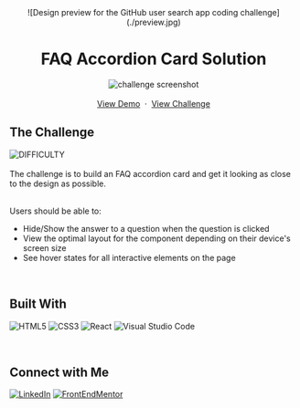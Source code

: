 <!-- Introduction -->
<div align="center">
  ![Design preview for the GitHub user search app coding challenge](./preview.jpg)
  <h1 align="center">FAQ Accordion Card Solution</h1>
  <p align="center">
  <img src="https://user-images.githubusercontent.com/70491947/254990815-7f541405-1c57-45ab-8a46-1a9d7d999000.png" alt="challenge screenshot">
    <br />
    <br />
    <a href="https://dashing-bunny-3061b5.netlify.app/" target="_blank">View Demo</a>
    &nbsp;·&nbsp;
    <a href="https://www.frontendmentor.io/challenges/order-summary-component-QlPmajDUj" target="_blank">View Challenge</a>
  </p>
</div>

<!-- Challenge Instructions -->
<h2>The Challenge</h2>
<picture><img src="https://img.shields.io/badge/DIFFICULTY-NEWBIE-6ABECD?labelColor=454545&style=for-the-badge" alt="DIFFICULTY" /></picture>
<br>
<br>
The challenge is to build an FAQ accordion card and get it looking as close to the design as possible.
<br>
<br>
<p>
Users should be able to:
    <ul>
        <li>Hide/Show the answer to a question when the question is clicked</li>
        <li>View the optimal layout for the component depending on their device's screen size</li>
        <li>See hover states for all interactive elements on the page</li>
    </ul>
</p>
<br>

<!--Tools-->
<h2>Built With</h2>
<p>
<picture><img alt='HTML5' src='https://img.shields.io/badge/html5-100000?style=for-the-badge&logo=HTML5&logoColor=white&labelColor=E34F26&color=E34F26'/></a></picture>
<picture><img alt='CSS3' src='https://img.shields.io/badge/css3-100000?style=for-the-badge&logo=CSS3&logoColor=white&labelColor=1572B6&color=1572B6'/></a></picture>
<picture><img alt='React' src='https://img.shields.io/badge/React-100000?style=for-the-badge&logo=React&logoColor=white&labelColor=61DAFB&color=61DAFB'/></a></picture>
<picture><img alt='Visual Studio Code' src='https://img.shields.io/badge/VSCODE-100000?style=for-the-badge&logo=Visual Studio Code&logoColor=white&labelColor=007ACC&color=007ACC'/></a></picture>
</p>
<br>

<!--Connect-->
<h2>Connect with Me</h2>
<a href='https://www.linkedin.com/in/keliasmith/' target="_blank"><img alt='LinkedIn' src='https://img.shields.io/badge/LinkedIn-100000?style=for-the-badge&logo=LinkedIn&logoColor=white&labelColor=0A66C2&color=0A66C2'/></a>
<a href='https://www.frontendmentor.io/profile/liaberries' target="_blank"><img alt='FrontEndMentor' src='https://img.shields.io/badge/FRONTENDMENTOR-100000?style=for-the-badge&logo=FrontEndMentor&logoColor=000000&labelColor=FAFAFA&color=FAFAFA'/></a>
